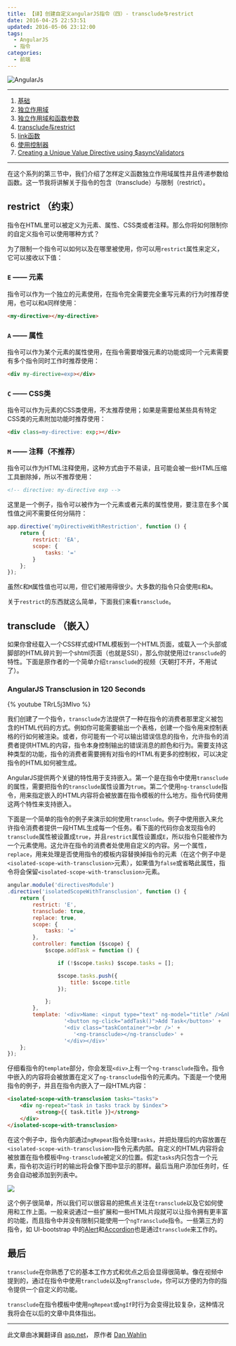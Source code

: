 ```yaml
---
title: 【译】创建自定义angularJS指令（四）- transclude与restrict
date: 2016-04-25 22:53:51
updated: 2016-05-06 23:12:00
tags:
  - AngularJS
  - 指令
categories:
  - 前端
---
```


![AngularJs](https://cdn.icewing.cc/201604%2FAngularJS_thumb_1008B166.jpg)

------

1. [基础](https://icewing.cc/post/creating-custom-angularjs-directives-1.html)
2. [独立作用域](https://icewing.cc/post/creating-custom-angularjs-directives-2.html)
3. [独立作用域和函数参数](https://icewing.cc/post/creating-custom-angularjs-directives-3.html)
4. [transclude与restrict](https://icewing.cc/post/creating-custom-angularjs-directives-4.html)
5. [link函数](https://icewing.cc/post/creating-custom-angularjs-directives-5.html)
6. [使用控制器](https://icewing.cc/post/creating-custom-angularjs-directives-6.html)
7. [Creating a Unique Value Directive using $asyncValidators](https://icewing.cc/post/creating-custom-angularjs-directives-7.html)

-----




在这个系列的第三节中，我们介绍了怎样定义函数独立作用域属性并且传递参数给函数。这一节我将讲解关于指令的包含（transclude）与限制（restrict）。

## restrict （约束）

指令在HTML里可以被定义为元素、属性、CSS类或者注释。那么你将如何限制你的自定义指令可以使用哪种方式？

为了限制一个指令可以如何以及在哪里被使用，你可以用`restrict`属性来定义，它可以接收以下值：

### `E` —— 元素
指令可以作为一个独立的元素使用，在指令完全需要完全重写元素的行为时推荐使用，也可以和`A`同样使用：

```html
<my-directive></my-directive>
```

### `A` —— 属性
指令可以作为某个元素的属性使用，在指令需要增强元素的功能或同一个元素需要有多个指令同时工作时推荐使用：

```html
<div my-directive=exp></div>
```

### `C` —— CSS类
指令可以作为元素的CSS类使用，不太推荐使用；如果是需要给某些具有特定CSS类的元素附加功能时推荐使用：

```html
<div class=my-directive: exp;></div>
```

### `M` —— 注释（不推荐）
指令可以作为HTML注释使用，这种方式由于不易读，且可能会被一些HTML压缩工具删除掉，所以不推荐使用：

```html
<!-- directive: my-directive exp -->
```

这里是一个例子，指令可以被作为一个元素或者元素的属性使用，要注意在多个属性值之间不需要任何分隔符：

```js
app.directive('myDirectiveWithRestriction', function () {
    return {
        restrict: 'EA',
        scope: {
            tasks: '='
        }
    };
});
```

虽然`C`和`M`属性值也可以用，但它们被用得很少。大多数的指令只会使用`E`和`A`。

关于`restrict`的东西就这么简单，下面我们来看`transclude`。

## transclude （嵌入）

如果你曾经载入一个CSS样式或HTML模板到一个HTML页面，或载入一个头部或脚部的HTML碎片到一个shtml页面（也就是SSI），那么你就使用过`transclude`的特性。下面是原作者的一个简单介绍`transclude`的视频（天朝打不开，不用试了）。

### AngularJS Transclusion in 120 Seconds

{% youtube TRrL5j3MIvo %}

我们创建了一个指令，`transclude`方法提供了一种在指令的消费者那里定义被包含的HTML代码的方式。例如你可能需要输出一个表格，创建一个指令用来控制表格的行如何被渲染。或者，你可能有一个可以输出错误信息的指令，允许指令的消费者提供HTML的内容，指令本身控制输出的错误消息的颜色和行为。需要支持这种类型的功能，指令的消费者需要拥有对指令的HTML有更多的控制权，可以决定指令的HTML如何被生成。

AngularJS提供两个关键的特性用于支持嵌入。第一个是在指令中使用`transclude`的属性，需要把指令的`transclude`属性设置为`true`。第二个使用`ng-transclude`指令，用来指定嵌入的HTML内容将会被放置在指令模板的什么地方。指令代码使用这两个特性来支持嵌入。

下面是一个简单的指令的例子来演示如何使用`transclude`。例子中使用嵌入来允许指令消费者提供一段HTML生成每一个任务。看下面的代码你会发现指令的`transclude`属性被设置成`true`，并且`restrict`属性设置成`E`，所以指令只能被作为一个元素使用。这允许在指令的消费者处使用自定义的内容。另一个属性，`replace`，用来处理是否使用指令的模板内容替换掉指令的元素（在这个例子中是`<isolated-scope-with-transclusion>`元素），如果值为`false`或省略此属性，指令将会保留`<isolated-scope-with-transclusion>`元素。

```js
angular.module('directivesModule')
.directive('isolatedScopeWithTransclusion', function () {
    return {
        restrict: 'E',
        transclude: true,
        replace: true,
        scope: {
            tasks: '='
        },
        controller: function ($scope) {
            $scope.addTask = function () {

                if (!$scope.tasks) $scope.tasks = [];

                $scope.tasks.push({
                    title: $scope.title
                });

            };
        },
        template: '<div>Name: <input type="text" ng-model="title" />&nbsp;' +
                  '<button ng-click="addTask()">Add Task</button>' +
                  '<div class="taskContainer"><br />' +
                     '<ng-transclude></ng-transclude>' +
                  '</div></div>'
    };
});
```

仔细看指令的`template`部分，你会发现`<div>`上有一个`ng-transclude`指令。指令中嵌入的内容将会被放置在定义了`ng-transclude`指令的元素内。下面是一个使用指令的例子，并且在指令内嵌入了一段HTML内容：

```html
<isolated-scope-with-transclusion tasks="tasks">
    <div ng-repeat="task in tasks track by $index">
         <strong>{{ task.title }}</strong>
    </div>
</isolated-scope-with-transclusion>
```

在这个例子中，指令内部通过`ngRepeat`指令处理`tasks`，并把处理后的内容放置在`<isolated-scope-with-transclusion>`指令元素内部。自定义的HTML内容将会被放置在指令模板中`ng-transclude`被定义的位置。假定`tasks`内只包含一个元素，指令初次运行时的输出将会像下图中显示的那样。最后当用户添加任务时，任务会自动被添加到列表中。

![](https://cdn.icewing.cc/201605/image_2.png)

这个例子很简单，所以我们可以很容易的把焦点关注在`transclude`以及它如何使用和工作上面。一般来说通过一些扩展和一些HTML片段就可以让指令拥有更丰富的功能，而且指令中并没有限制只能使用一个`ngTransclude`指令。一些第三方的指令，如 UI-bootstrap 中的[Alert](https://github.com/angular-ui/bootstrap/blob/master/src/alert/alert.js)和[Accordion](https://github.com/angular-ui/bootstrap/blob/master/src/accordion/accordion.js)也是通过`transclude`来工作的。

## 最后

`transclude`在你熟悉了它的基本工作方式和优点之后会显得很简单。像在视频中提到的，通过在指令中使用`tranclude`以及`ngTransclude`，你可以方便的为你的指令提供一个自定义的功能。

`transclude`在指令模板中使用`ngRepeat`或`ngIf`时行为会变得比较复杂，这种情况我将会在以后的文章中具体指出。

---

此文章由冰翼翻译自 [asp.net](https://weblogs.asp.net/dwahlin/creating-custom-angularjs-directives-part-4-transclusion-and-restriction)， 原作者 [Dan Wahlin](http://weblogs.asp.net/dwahlin)


